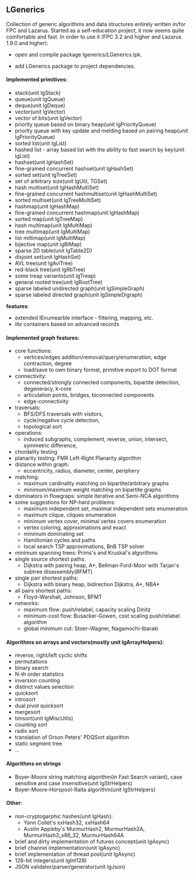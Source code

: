 ﻿## LGenerics

  Collection of generic algorithms and data structures entirely written in/for FPC and Lazarus. 
  Started as a self-education project, it now seems quite comfortable and fast.
  In order to use it (FPC 3.2 and higher and Lazarus 1.9.0 and higher):
  
  - open and compile package lgenerics/LGenerics.lpk.
  
  - add LGenerics package to project dependencies.
#### Implemented primitives:
  - stack(unit lgStack)
  - queue(unit lgQueue)
  - deque(unit lgDeque)
  - vector(unit lgVector)
  - vector of bits(unit lgVector)
  - priority queue based on binary heap(unit lgPriorityQueue)
  - priority queue with key update and melding based on pairing heap(unit lgPriorityQueue)
  - sorted list(unit lgList)
  - hashed list - array based list with the ability to fast search by key(unit lgList)  
  - hashset(unit lgHashSet)
  - fine-grained concurrent hashset(unit lgHashSet)
  - sorted set(unit lgTreeSet)
  - set of arbitrary size(unit lgUtil, TGSet)
  - hash multiset(unit lgHashMultiSet)
  - fine-grained concurrent hashmultiset(unit lgHashMultiSet)
  - sorted multiset(unit lgTreeMultiSet)
  - hashmap(unit lgHashMap)
  - fine-grained concurrent hashmap(unit lgHashMap)
  - sorted map(unit lgTreeMap)
  - hash multimap(unit lgMultiMap)
  - tree multimap(unit lgMultiMap)
  - list miltimap(unit lgMultiMap)
  - bijective map(unit lgBiMap)
  - sparse 2D table(unit lgTable2D)
  - disjoint set(unit lgHashSet)
  - AVL tree(unit lgAvlTree)
  - red-black tree(unit lgRbTree)
  - some treap variants(unit lgTreap)
  - general rooted tree(unit lgRootTree)
  - sparse labeled undirected graph(unit lgSimpleGraph)
  - sparse labeled directed graph(unit lgSimpleDigraph)

  **features**:
  - extended IEnumearble interface - filtering, mapping, etc.
  - *lite* containers based on advanced records
#### Implemented graph features:
  - core functions:
    + vertices/edges addition/removal/query/enumeration, edge contraction, degree
    + load/save to own binary format, primitive export to DOT format
  - connectivity:
    + connected/strongly connected components, bipartite detection, degeneracy, k-core
    + articulation points, bridges, biconnected components 
    + edge-connectivity 
  - traversals:
    + BFS/DFS traversals with visitors, 
    + cycle/negative cycle detection, 
    + topological sort
  - operations: 
    + induced subgraphs, complement, reverse, union, intersect, symmetric difference,
  - chordality testing
  - planarity testing: FMR Left-Right Planarity algorithm
  - distance within graph: 
    + eccentricity, radius, diameter, center, periphery 
  - matching:
    + maximum cardinality matching on bipartite/arbitrary graphs  
    + minimum/maximum weight matching on bipartite graphs
  - dominators in flowgraps: simple iterative and Semi-NCA algorithms
  - some suggestions for NP-hard problems: 
    + maximum independent set, maximal independent sets enumeration 
    + maximum clique, cliques enumeration
    + minimum vertex cover, minimal vertex covers enumeration
    + vertex coloring, approximations and exact
    + minimum dominating set
    + Hamiltonian cycles and paths
    + local search TSP approximations, BnB TSP solver
  - minimum spanning trees: Prims's and Kruskal's algorithms
  - single source shortest paths: 
    + Dijkstra with pairing heap, A*, Bellman-Ford-Moor with Tarjan's subtree disassembly(BFMT)
  - single pair shortest paths:
    + Dijkstra with binary heap, bidirection Dijkstra, A*, NBA* 
  - all pairs shortest paths: 
    + Floyd–Warshall, Johnson, BFMT  
  - networks:
    + maximum flow: push/relabel, capacity scaling Dinitz
    + minimum-cost flow: Busacker-Gowen, cost scaling push/relabel algorithm
    + global minimum cut: Stoer–Wagner, Nagamochi-Ibaraki    
#### Algorithms on arrays and vectors(mostly unit lgArrayHelpers):
  - reverse, right/left cyclic shifts
  - permutations
  - binary search
  - N-th order statistics
  - inversion counting
  - distinct values selection
  - quicksort
  - introsort
  - dual pivot quicksort
  - mergesort
  - timsort(unit lgMiscUtils)
  - counting sort
  - radix sort
  - translation of Orson Peters' PDQSort algorithm
  - static segment tree
  - ...
#### Algorithms on strings
  - Boyer-Moore string matching algorithm(in Fast Search variant),
case sensitive and case insensitive(unit lgStrHelpers)
  - Boyer-Moore-Horspool-Raita algorithm(unit lgStrHelpers)
#### Other:
  - non-cryptogarphic hashes(unit lgHash):
    + Yann Collet's xxHash32, xxHash64
    + Austin Appleby's MurmurHash2, MurmurHash2A, MurmurHash3_x86_32, MurmurHash64A
  - brief and dirty implementation of futures concept(unit lgAsync)
  - brief channel implementation(unit lgAsync)
  - brief implementation of thread pool(unit lgAsync)
  - 128-bit integers(unit lgInt128)
  - JSON validator/parser/generator(unit lgJson)
